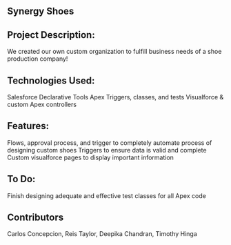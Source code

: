 Synergy Shoes
-----------------------------------------------------------------------------------------------

Project Description:
--------------------
We created our own custom organization to fulfill business needs of a shoe production company!

Technologies Used:
-------------------
Salesforce Declarative Tools
Apex Triggers, classes, and tests
Visualforce & custom Apex controllers

Features:
----------

Flows, approval process, and trigger to completely automate process of designing custom shoes
Triggers to ensure data is valid and complete
Custom visualforce pages to display important information

To Do:
-------

Finish designing adequate and effective test classes for all Apex code

Contributors 
-------------
Carlos Concepcion, Reis Taylor, Deepika Chandran, Timothy Hinga
